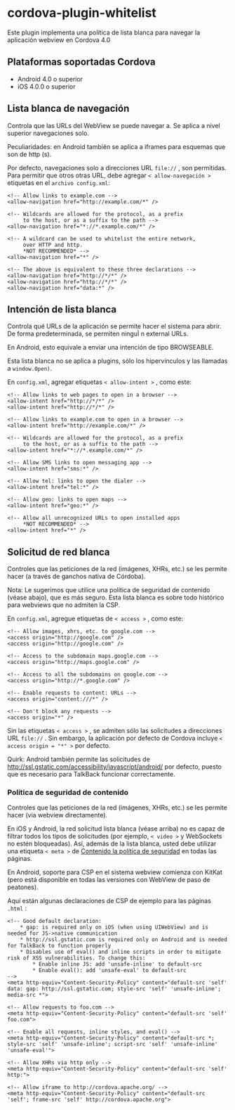 <!--
# license: Licensed to the Apache Software Foundation (ASF) under one
#         or more contributor license agreements.  See the NOTICE file
#         distributed with this work for additional information
#         regarding copyright ownership.  The ASF licenses this file
#         to you under the Apache License, Version 2.0 (the
#         "License"); you may not use this file except in compliance
#         with the License.  You may obtain a copy of the License at
#
#           http://www.apache.org/licenses/LICENSE-2.0
#
#         Unless required by applicable law or agreed to in writing,
#         software distributed under the License is distributed on an
#         "AS IS" BASIS, WITHOUT WARRANTIES OR CONDITIONS OF ANY
#         KIND, either express or implied.  See the License for the
#         specific language governing permissions and limitations
#         under the License.
-->

# cordova-plugin-whitelist

Este plugin implementa una política de lista blanca para navegar la aplicación webview en Cordova 4.0

## Plataformas soportadas Cordova

  * Android 4.0 o superior
  * iOS 4.0.0 o superior

## Lista blanca de navegación

Controla que las URLs del WebView se puede navegar a. Se aplica a nivel superior navegaciones solo.

Peculiaridades: en Android también se aplica a iframes para esquemas que son de http (s).

Por defecto, navegaciones solo a direcciones URL `file://` , son permitidas. Para permitir que otros otras URL, debe agregar `< allow-navegación >` etiquetas en el `archivo config.xml`:

    <!-- Allow links to example.com -->
    <allow-navigation href="http://example.com/*" />
    
    <!-- Wildcards are allowed for the protocol, as a prefix
         to the host, or as a suffix to the path -->
    <allow-navigation href="*://*.example.com/*" />
    
    <!-- A wildcard can be used to whitelist the entire network,
         over HTTP and http.
         *NOT RECOMMENDED* -->
    <allow-navigation href="*" />
    
    <!-- The above is equivalent to these three declarations -->
    <allow-navigation href="http://*/*" />
    <allow-navigation href="http://*/*" />
    <allow-navigation href="data:*" />
    

## Intención de lista blanca

Controla qué URLs de la aplicación se permite hacer el sistema para abrir. De forma predeterminada, se permiten ninguÌ n external URLs.

En Android, esto equivale a enviar una intención de tipo BROWSEABLE.

Esta lista blanca no se aplica a plugins, sólo los hipervínculos y las llamadas a `window.Open)`.

En `config.xml`, agregar etiquetas `< allow-intent >` , como este:

    <!-- Allow links to web pages to open in a browser -->
    <allow-intent href="http://*/*" />
    <allow-intent href="http://*/*" />
    
    <!-- Allow links to example.com to open in a browser -->
    <allow-intent href="http://example.com/*" />
    
    <!-- Wildcards are allowed for the protocol, as a prefix
         to the host, or as a suffix to the path -->
    <allow-intent href="*://*.example.com/*" />
    
    <!-- Allow SMS links to open messaging app -->
    <allow-intent href="sms:*" />
    
    <!-- Allow tel: links to open the dialer -->
    <allow-intent href="tel:*" />
    
    <!-- Allow geo: links to open maps -->
    <allow-intent href="geo:*" />
    
    <!-- Allow all unrecognized URLs to open installed apps
         *NOT RECOMMENDED* -->
    <allow-intent href="*" />
    

## Solicitud de red blanca

Controles que las peticiones de la red (imágenes, XHRs, etc.) se les permite hacer (a través de ganchos nativa de Córdoba).

Nota: Le sugerimos que utilice una política de seguridad de contenido (véase abajo), que es más seguro. Esta lista blanca es sobre todo histórico para webviews que no admiten la CSP.

En `config.xml`, agregue etiquetas de `< access >` , como este:

    <!-- Allow images, xhrs, etc. to google.com -->
    <access origin="http://google.com" />
    <access origin="http://google.com" />
    
    <!-- Access to the subdomain maps.google.com -->
    <access origin="http://maps.google.com" />
    
    <!-- Access to all the subdomains on google.com -->
    <access origin="http://*.google.com" />
    
    <!-- Enable requests to content: URLs -->
    <access origin="content:///*" />
    
    <!-- Don't block any requests -->
    <access origin="*" />
    

Sin las etiquetas `< access >` , se admiten sólo las solicitudes a direcciones URL `file://` . Sin embargo, la aplicación por defecto de Cordova incluye `< access origin = "*" >` por defecto.

Quirk: Android también permite las solicitudes de http://ssl.gstatic.com/accessibility/javascript/android/ por defecto, puesto que es necesario para TalkBack funcionar correctamente.

### Política de seguridad de contenido

Controles que las peticiones de la red (imágenes, XHRs, etc.) se les permite hacer (vía webview directamente).

En iOS y Android, la red solicitud lista blanca (véase arriba) no es capaz de filtrar todos los tipos de solicitudes (por ejemplo, `< video >` y WebSockets no estén bloqueadas). Así, además de la lista blanca, usted debe utilizar una etiqueta `< meta >` de [Contenido la política de seguridad](http://content-security-policy.com/) en todas las páginas.

En Android, soporte para CSP en el sistema webview comienza con KitKat (pero está disponible en todas las versiones con WebView de paso de peatones).

Aquí están algunas declaraciones de CSP de ejemplo para las páginas `.html` :

    <!-- Good default declaration:
        * gap: is required only on iOS (when using UIWebView) and is needed for JS->native communication
        * http://ssl.gstatic.com is required only on Android and is needed for TalkBack to function properly
        * Disables use of eval() and inline scripts in order to mitigate risk of XSS vulnerabilities. To change this:
            * Enable inline JS: add 'unsafe-inline' to default-src
            * Enable eval(): add 'unsafe-eval' to default-src
    -->
    <meta http-equiv="Content-Security-Policy" content="default-src 'self' data: gap: http://ssl.gstatic.com; style-src 'self' 'unsafe-inline'; media-src *">
    
    <!-- Allow requests to foo.com -->
    <meta http-equiv="Content-Security-Policy" content="default-src 'self' foo.com">
    
    <!-- Enable all requests, inline styles, and eval() -->
    <meta http-equiv="Content-Security-Policy" content="default-src *; style-src 'self' 'unsafe-inline'; script-src 'self' 'unsafe-inline' 'unsafe-eval'">
    
    <!-- Allow XHRs via http only -->
    <meta http-equiv="Content-Security-Policy" content="default-src 'self' http:">
    
    <!-- Allow iframe to http://cordova.apache.org/ -->
    <meta http-equiv="Content-Security-Policy" content="default-src 'self'; frame-src 'self' http://cordova.apache.org">
